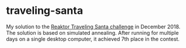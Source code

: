 # traveling-santa
My solution to the [Reaktor Traveling Santa challenge](https://traveling-santa.reaktor.com/) in December 2018. The solution is based on simulated annealing. After running for multiple days on a single desktop computer, it achieved 7th place in the contest.
